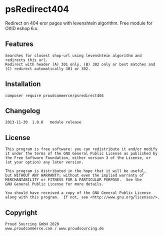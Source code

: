 psRedirect404
=============

Redirect on 404 eror pages with levenshtein algorithm.
Free module for OXID eshop 6.x.

Features
--------

	Searches for closest shop-url using levenshtein algorithm and redirects this url.
	Redirect with header (A) 301 only, (B) 302 only or best matches and (C) redirect automatically 301 or 302.

Installation
------------

    composer require proudcommerce/psredirect404


Changelog
---------

	2013-11-30	1.0.0	module release

License
-------

    This program is free software: you can redistribute it and/or modify
    it under the terms of the GNU General Public License as published by
    the Free Software Foundation, either version 3 of the License, or
    (at your option) any later version.

    This program is distributed in the hope that it will be useful,
    but WITHOUT ANY WARRANTY; without even the implied warranty of
    MERCHANTABILITY or FITNESS FOR A PARTICULAR PURPOSE.  See the
    GNU General Public License for more details.

    You should have received a copy of the GNU General Public License
    along with this program.  If not, see <http://www.gnu.org/licenses/>.
    

Copyright
---------

	Proud Sourcing GmbH 2020
	www.proudcommerce.com / www.proudsourcing.de
